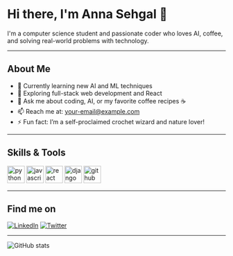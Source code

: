 <!--
## Hi there 👋
**annasehgal/annasehgal** is a ✨ _special_ ✨ repository because its `README.md` (this file) appears on your GitHub profile.

Here are some ideas to get you started:

- 🔭 I’m currently working on ...
- 🌱 I’m currently learning ...
- 👯 I’m looking to collaborate on ...
- 🤔 I’m looking for help with ...
- 💬 Ask me about ...
- 📫 How to reach me: ...
- 😄 Pronouns: ...
- ⚡ Fun fact: ...
-->

# Hi there, I'm Anna Sehgal 👋

I'm a computer science student and passionate coder who loves AI, coffee, and solving real-world problems with technology.

---

## About Me

- 🔭 Currently learning new AI and ML techniques
- 🌱 Exploring full-stack web development and React
- 💬 Ask me about coding, AI, or my favorite coffee recipes ☕
- 📫 Reach me at: [your-email@example.com](mailto:your-email@example.com)
- ⚡ Fun fact: I’m a self-proclaimed crochet wizard and nature lover!

---

## Skills & Tools

<p>
  <img src="https://cdn.jsdelivr.net/gh/devicons/devicon/icons/python/python-original.svg" alt="python" width="40" height="40"/>
  <img src="https://cdn.jsdelivr.net/gh/devicons/devicon/icons/javascript/javascript-original.svg" alt="javascript" width="40" height="40"/>
  <img src="https://cdn.jsdelivr.net/gh/devicons/devicon/icons/react/react-original.svg" alt="react" width="40" height="40"/>
  <img src="https://cdn.jsdelivr.net/gh/devicons/devicon/icons/django/django-original.svg" alt="django" width="40" height="40"/>
  <img src="https://cdn.jsdelivr.net/gh/devicons/devicon/icons/github/github-original.svg" alt="github" width="40" height="40"/>
</p>

---

## Find me on

[![LinkedIn](https://img.shields.io/badge/LinkedIn-blue?style=for-the-badge&logo=linkedin&logoColor=white)](https://linkedin.com/in/annasehgal)
[![Twitter](https://img.shields.io/badge/Twitter-1DA1F2?style=for-the-badge&logo=twitter&logoColor=white)](https://twitter.com/theannasehgal)

---

![GitHub stats](https://github-readme-stats.vercel.app/api?username=annasehgal&show_icons=true&theme=radical)

